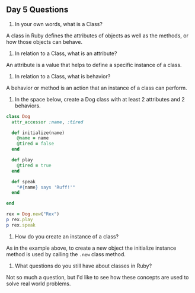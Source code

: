 ## Day 5 Questions

1. In your own words, what is a Class?


A class in Ruby defines the attributes of objects as well as the methods, or how those objects can behave.


1. In relation to a Class, what is an attribute?


An attribute is a value that helps to define a specific instance of a class.


1. In relation to a Class, what is behavior?


A behavior or method is an action that an instance of a class can perform.


1. In the space below, create a Dog class with at least 2 attributes and 2 behaviors.


```Ruby
class Dog
  attr_accessor :name, :tired

  def initialize(name)
    @name = name
    @tired = false
  end

  def play
    @tired = true
  end

  def speak
    "#{name} says 'Ruff!'"
  end

end

rex = Dog.new("Rex")
p rex.play
p rex.speak
```


1. How do you create an instance of a class?


As in the example above, to create a new object the initialize instance method is used by calling the `.new` class method.


1. What questions do you still have about classes in Ruby?


Not so much a question, but I'd like to see how these concepts are used to solve real world problems.
